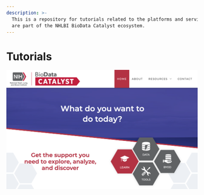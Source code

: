 ```yaml
---
description: >-
  This is a repository for tutorials related to the platforms and services that
  are part of the NHLBI BioData Catalyst ecosystem.
---
```


# Tutorials

![](.gitbook/assets/biodata-catalyst-website.png)

